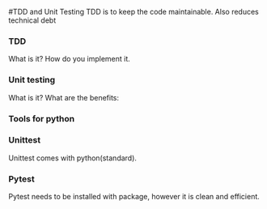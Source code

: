 #TDD and Unit Testing
TDD is to keep the code maintainable. Also reduces technical debt

### TDD 
What is it?
How do you implement it.

### Unit testing
What is it?
What are the benefits:

### Tools for python

### Unittest
Unittest comes with python(standard).

### Pytest
Pytest needs to be installed with package, however it is clean and efficient. 